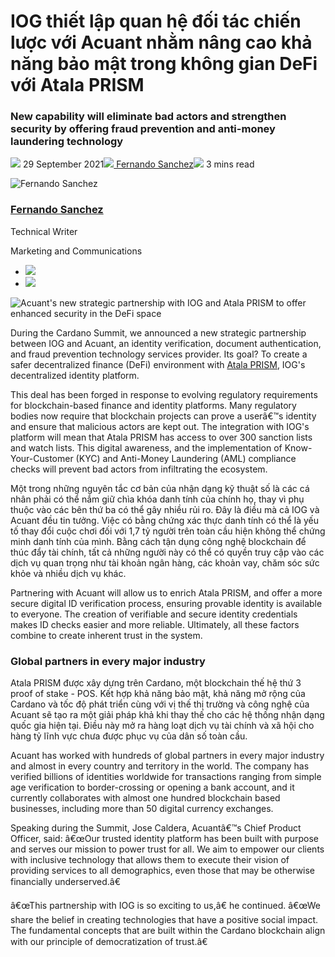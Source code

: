 # IOG thiết lập quan hệ đối tác chiến lược với Acuant nhằm nâng cao khả năng bảo mật trong không gian DeFi với Atala PRISM

### **New capability will eliminate bad actors and strengthen security by offering fraud prevention and anti-money laundering technology**

![](img/2021-09-29-acuants-new-strategic-partnership-with-iog-and-atala-prism-to-offer-enhanced-security-in-the-defi-space.002.png) 29 September 2021![](img/2021-09-29-acuants-new-strategic-partnership-with-iog-and-atala-prism-to-offer-enhanced-security-in-the-defi-space.002.png)[ Fernando Sanchez](tmp//en/blog/authors/fernando-sanchez/page-1/)![](img/2021-09-29-acuants-new-strategic-partnership-with-iog-and-atala-prism-to-offer-enhanced-security-in-the-defi-space.003.png) 3 mins read

![Fernando Sanchez](img/2021-09-29-acuants-new-strategic-partnership-with-iog-and-atala-prism-to-offer-enhanced-security-in-the-defi-space.004.png)[](tmp//en/blog/authors/fernando-sanchez/page-1/)

### [**Fernando Sanchez**](tmp//en/blog/authors/fernando-sanchez/page-1/)

Technical Writer

Marketing and Communications

- ![](img/2021-09-29-acuants-new-strategic-partnership-with-iog-and-atala-prism-to-offer-enhanced-security-in-the-defi-space.005.png)[](mailto:fernando.sanchez@iohk.io "Email")
- ![](img/2021-09-29-acuants-new-strategic-partnership-with-iog-and-atala-prism-to-offer-enhanced-security-in-the-defi-space.006.png)[](https://www.linkedin.com/in/linkedinsanchezf/ "LinkedIn")

![Acuant's new strategic partnership with IOG and Atala PRISM to offer enhanced security in the DeFi space](img/2021-09-29-acuants-new-strategic-partnership-with-iog-and-atala-prism-to-offer-enhanced-security-in-the-defi-space.007.png)

During the Cardano Summit, we announced a new strategic partnership between IOG and Acuant, an identity verification, document authentication, and fraud prevention technology services provider. Its goal? To create a safer decentralized finance (DeFi) environment with [Atala PRISM](https://www.atalaprism.io/app), IOG's decentralized identity platform.

This deal has been forged in response to evolving regulatory requirements for blockchain-based finance and identity platforms. Many regulatory bodies now require that blockchain projects can prove a userâ€™s identity and ensure that malicious actors are kept out. The integration with IOG's platform will mean that Atala PRISM has access to over 300 sanction lists and watch lists. This digital awareness, and the implementation of Know-Your-Customer (KYC) and Anti-Money Laundering (AML) compliance checks will prevent bad actors from infiltrating the ecosystem.

Một trong những nguyên tắc cơ bản của nhận dạng kỹ thuật số là các cá nhân phải có thể nắm giữ chìa khóa danh tính của chính họ, thay vì phụ thuộc vào các bên thứ ba có thể gây nhiều rủi ro. Đây là điều mà cả IOG và Acuant đều tin tưởng. Việc có bằng chứng xác thực danh tính có thể là yếu tố thay đổi cuộc chơi đối với 1,7 tỷ người trên toàn cầu hiện không thể chứng minh danh tính của mình. Bằng cách tận dụng công nghệ blockchain để thúc đẩy tài chính, tất cả những người này có thể có quyền truy cập vào các dịch vụ quan trọng như tài khoản ngân hàng, các khoản vay, chăm sóc sức khỏe và nhiều dịch vụ khác.

Partnering with Acuant will allow us to enrich Atala PRISM, and offer a more secure digital ID verification process, ensuring provable identity is available to everyone. The creation of verifiable and secure identity credentials makes ID checks easier and more reliable. Ultimately, all these factors combine to create inherent trust in the system.

### **Global partners in every major industry**

Atala PRISM được xây dựng trên Cardano, một blockchain thế hệ thứ 3 proof of stake - POS. Kết hợp khả năng bảo mật, khả năng mở rộng của Cardano và tốc độ phát triển cùng với vị thế thị trường và công nghệ của Acuant sẽ tạo ra một giải pháp khả khi thay thế cho các hệ thống nhận dạng quốc gia hiện tại. Điều này mở ra hàng loạt dịch vụ tài chính và xã hội cho hàng tỷ lĩnh vực chưa được phục vụ của dân số toàn cầu.

Acuant has worked with hundreds of global partners in every major industry and almost in every country and territory in the world. The company has verified billions of identities worldwide for transactions ranging from simple age verification to border-crossing or opening a bank account, and it currently collaborates with almost one hundred blockchain based businesses, including more than 50 digital currency exchanges.

Speaking during the Summit, Jose Caldera, Acuantâ€™s Chief Product Officer, said: â€œOur trusted identity platform has been built with purpose and serves our mission to power trust for all. We aim to empower our clients with inclusive technology that allows them to execute their vision of providing services to all demographics, even those that may be otherwise financially underserved.â€

â€œThis partnership with IOG is so exciting to us,â€ he continued. â€œWe share the belief in creating technologies that have a positive social impact. The fundamental concepts that are built within the Cardano blockchain align with our principle of democratization of trust.â€
